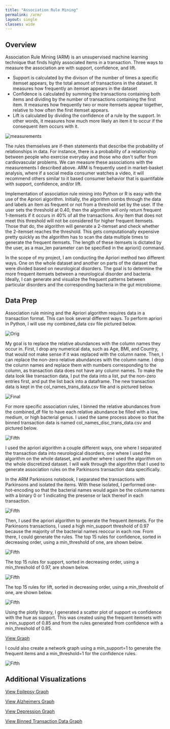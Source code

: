 ```yaml
---
title: "Association Rule Mining"
permalink: /arm/
layout: single
classes: wide
---
```


## Overview 

Association Rule Mining (ARM) is an unsupervised machine learning technique that finds highly associated items in a transaction. Three ways to measure the association are with support, confidence, and lift. 
- Support is calculated by the divison of the number of times a specific itemset appears, by the total amount of transactions in the dataset. It measures how frequently an itemset appears in the dataset
- Confidence is calculated by summing the transactions containing both items and dividing by the number of transactions containing the first item. It measures how frequently two or more itemsets appear together, relative to how often the first itemset appears.
- Lift is calculated by dividing the confidence of a rule by the support. In other words, it measures how much more likely an item it to occur if the consequent item occurs with it.

![measurements](/assets/images/arm_measurements.jpg) 

The rules themselves are if-then statements that describe the probability of relationships in data. For instance, there is a probability of a relationship between people who exercise everyday and those who don't suffer from cardiovascular problems. We can measure these associations with the measurements I described above. ARM is frequently used in market-basket analysis, where if a social media consumer watches a video, it will recommend others similar to it based consumer behavior that is quantifable with support, confidence, and/or lift. 

Implementation of association rule mining into Python or R is easy with the use of the Apriori algorithm. Initially, the algorithm combs through the data and labels an item as frequent or not from a threshold set by the user. If the user sets the threshold at 0.40, then the algorithm will only return frequent 1-itemsets if it occurs in 40% of all the transactions. Any item that does not meet this threshold will not be considered for higher frequent itemsets. Those that do, the algorithm will generate a 2-itemset and check whether the 2-itemset reaches the threshold. This gets computationally expensive pretty quickly as the algorithm has to scan the data multiple times to generate the frequent itemsets. The length of these itemsets is dictated by the user, as a max_len parameter can be specified in the apriori() command. 

In the scope of my project, I am conducting the Apriori method two different ways. One on the whole dataset and another on parts of the dataset that were divided based on neurological disorders. The goal is to determine the more frequent itemsets between a neurological disorder and bacteria. Ideally, I can generate and visualize the frequent patterns between particular disorders and the corresponding bacteria in the gut microbiome. 

## Data Prep

Association rule mining and the Apriori algorithm requires data in a transaction format. This can look several different ways. To perform apriori in Python, I will use my combined_data csv file pictured below. 

![Orig](/assets/images/combined_df.jpg) 

My goal is to replace the relative abundances with the column names they occur in. First, I drop any numerical data, such as Age, BMI, and Country, that would not make sense if it was replaced with the column name. Then, I can replace the non-zero relative abundances with the column name. I drop the column names and replace them with numbers corresponding to the column, as transaction data does not have any column names. To make the data look like transaction data, I put the data into a list, put the non-zero entries first, and put the list back into a dataframe. The new transaction data is kept in the col_names_trans_data.csv file and is pictured below. 

![Final](/assets/images/trans_data.jpg) 

For more specific association rules, I binned the relative abundances from the combined_df file to have each relative abundance be filled with a low, medium, or high bacterial genus. I used the same process above so that the binned transaction data is named col_names_disc_trans_data.csv and pictured below. 

![Fifth](/assets/images/trans_binned_data.jpg) 

I used the apriori algorithm a couple different ways, one where I separated the transaction data into neurological disorders, one where I used the algorithm on the whole dataset, and another where I used the algorithm on the whole discretized dataset. I will walk through the algorithm that I used to generate association rules on the Parkinsons transaction data specifically. 

In the ARM Parkinsons notebook, I separated the transactions with Parkinsons and isolated the items. With these isolated, I performed one-hot-encoding so that the bacterial names would again be the column names with a binary 0 or 1 indicating the presense or lack thereof in each transaction. 

![Fifth](/assets/images/ohe_df.jpg) 

Then, I used the apriori algorithm to generate the frequent itemsets. For the Parkinsons transactions, I used a high min_support threshold of 0.97 because the majority of the bacterial names reoccur in each row. From there, I could generate the rules. The top 15 rules for confidence, sorted in decreasing order, using a min_threshold of one, are shown below.

![Fifth](/assets/images/top15_conf.jpg) 

The top 15 rules for support, sorted in decreasing order, using a min_threshold of 0.97, are shown below. 

![Fifth](/assets/images/top15_supp.jpg) 

The top 15 rules for lift, sorted in decreasing order, using a min_threshold of one, are shown below. 

![Fifth](/assets/images/top15_lift.jpg) 

Using the plotly library, I generated a scatter plot of support vs confidence with the hue as support. This was created using the frequent itemsets with a min_support of 0.85 and from the rules generated from confidence with a min_threshold of 0.85. 

[View Graph](/assets/images/supvsconf.html)

I could also create a network graph using a min_support=1 to generate the frequent items and a min_threshold=1 for the confidence rules. 

![Fifth](/assets/images/networkgraph.jpg) 

## Additional Visualizations

[View Epilepsy Graph](/assets/images/ep_plotly.html)

[View Alzheimers Graph](/assets/images/alz_plotly.html)

[View Depression Graph](/assets/images/dep_plotly.html)

[View Binned Transaction Data Graph](/assets/images/overview_plotly.html)











